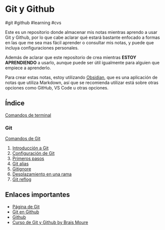 # Git y Github

#git #github #learning #cvs

Este es un repositorio donde almacenar mis notas mientras aprendo a usar Git y Github, por lo que cabe aclarar qué estará bastante enfocado a formas en las que me sea mas fácil aprender o consultar mis notas, y puede que incluya configuraciones personales.

Además de aclarar que este repositorio de crea mientras **ESTOY APRENDIENDO** a usarlo, aunque puede ser útil igualmente para alguien que empiece a aprenderlo.

Para crear estas notas, estoy utilizando [Obsidian](https://obsidian.md/), que es una aplicación de notas que utiliza Markdown, así que se recomienda utilizar está sobre otras opciones como GitHub, VS Code u otras opciones.

## Índice

[Comandos de terminal](./Comandos%20de%20la%20terminal%20común.md)

### Git
  [Comandos de Git](./Git/Comandos%20de%20Git.md)
  1. [Introducción a Git](./Git/01.%20Introducción%20a%20Git.md)
  2. [Configuración de Git](./Git/02.%20Configuración%20de%20Git.md)
  3. [Primeros pasos](./03.%20Primeros%20pasos.md)
  4. [Git alias](04.%20Git%20alias.md)
  5. [Gitignore](05.%20Gitignore.md)
  6. [Desplazamiento en una rama](./Git/06.%20Desplazamiento%20en%20una%20rama.md)
  7. [Git reflog](./Git/07.%20Git%20reflog)

## Enlaces importantes

- [Página de Git](https://git-scm.com/)
- [Git en Github](https://github.com/git/git)
- [Github](https://github.com)
- [Curso de Git y Github by Brais Moure](https://youtu.be/3GymExBkKjE?si=7s43Sv-g88fOb3JV)
